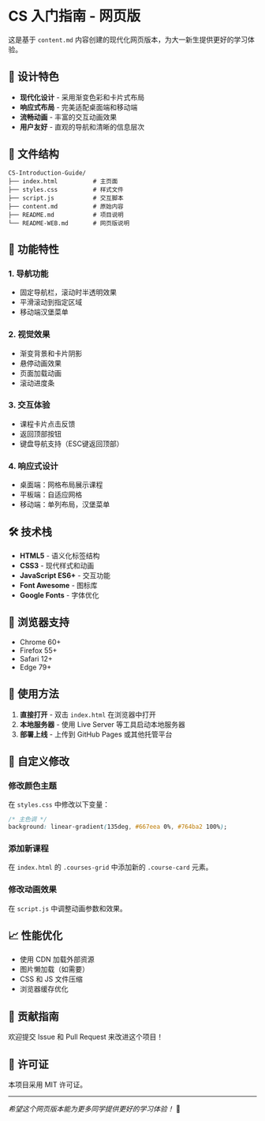 # CS 入门指南 - 网页版

这是基于 `content.md` 内容创建的现代化网页版本，为大一新生提供更好的学习体验。

## 🎨 设计特色

- **现代化设计** - 采用渐变色彩和卡片式布局
- **响应式布局** - 完美适配桌面端和移动端
- **流畅动画** - 丰富的交互动画效果
- **用户友好** - 直观的导航和清晰的信息层次

## 📁 文件结构

```
CS-Introduction-Guide/
├── index.html          # 主页面
├── styles.css          # 样式文件
├── script.js           # 交互脚本
├── content.md          # 原始内容
├── README.md           # 项目说明
└── README-WEB.md       # 网页版说明
```

## 🚀 功能特性

### 1. 导航功能
- 固定导航栏，滚动时半透明效果
- 平滑滚动到指定区域
- 移动端汉堡菜单

### 2. 视觉效果
- 渐变背景和卡片阴影
- 悬停动画效果
- 页面加载动画
- 滚动进度条

### 3. 交互体验
- 课程卡片点击反馈
- 返回顶部按钮
- 键盘导航支持（ESC键返回顶部）

### 4. 响应式设计
- 桌面端：网格布局展示课程
- 平板端：自适应网格
- 移动端：单列布局，汉堡菜单

## 🛠️ 技术栈

- **HTML5** - 语义化标签结构
- **CSS3** - 现代样式和动画
- **JavaScript ES6+** - 交互功能
- **Font Awesome** - 图标库
- **Google Fonts** - 字体优化

## 📱 浏览器支持

- Chrome 60+
- Firefox 55+
- Safari 12+
- Edge 79+

## 🎯 使用方法

1. **直接打开** - 双击 `index.html` 在浏览器中打开
2. **本地服务器** - 使用 Live Server 等工具启动本地服务器
3. **部署上线** - 上传到 GitHub Pages 或其他托管平台

## 🔧 自定义修改

### 修改颜色主题
在 `styles.css` 中修改以下变量：
```css
/* 主色调 */
background: linear-gradient(135deg, #667eea 0%, #764ba2 100%);
```

### 添加新课程
在 `index.html` 的 `.courses-grid` 中添加新的 `.course-card` 元素。

### 修改动画效果
在 `script.js` 中调整动画参数和效果。

## 📈 性能优化

- 使用 CDN 加载外部资源
- 图片懒加载（如需要）
- CSS 和 JS 文件压缩
- 浏览器缓存优化

## 🤝 贡献指南

欢迎提交 Issue 和 Pull Request 来改进这个项目！

## 📄 许可证

本项目采用 MIT 许可证。

---

*希望这个网页版本能为更多同学提供更好的学习体验！* 🌟 